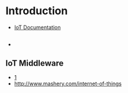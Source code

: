 # Introduction

- [IoT Documentation](https://software.intel.com/en-us/iot/documentation)

## 

- [](https://blogs.intel.com/iot/2016/02/22/the-wireless-internet-of-things-finding-the-right-tool-for-the-job/)

## IoT Middleware

- [1](http://git.yoctoproject.org/cgit/cgit.cgi/meta-intel-iot-middleware/tree/)
- http://www.mashery.com/internet-of-things
